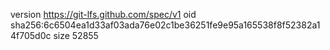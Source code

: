 version https://git-lfs.github.com/spec/v1
oid sha256:6c6504ea1d33af03ada76e02c1be36251fe9e95a165538f8f52382a14f705d0c
size 52855
